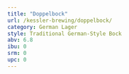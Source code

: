 ```yaml
---
title: "Doppelbock"
url: /kessler-brewing/doppelbock/
category: German Lager
style: Traditional German-Style Bock
abv: 6.8
ibu: 0
srm: 0
upc: 0
---
```


